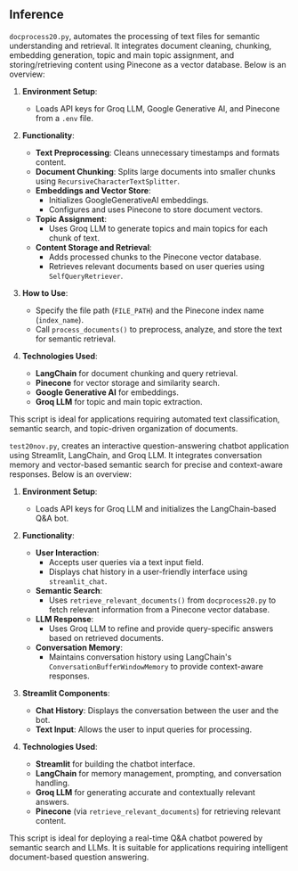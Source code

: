 ## Inference
`docprocess20.py`, automates the processing of text files for semantic understanding and retrieval. It integrates document cleaning, chunking, embedding generation, topic and main topic assignment, and storing/retrieving content using Pinecone as a vector database. Below is an overview:

1. **Environment Setup**:
   - Loads API keys for Groq LLM, Google Generative AI, and Pinecone from a `.env` file.
   
2. **Functionality**:
   - **Text Preprocessing**: Cleans unnecessary timestamps and formats content.
   - **Document Chunking**: Splits large documents into smaller chunks using `RecursiveCharacterTextSplitter`.
   - **Embeddings and Vector Store**:
     - Initializes GoogleGenerativeAI embeddings.
     - Configures and uses Pinecone to store document vectors.
   - **Topic Assignment**:
     - Uses Groq LLM to generate topics and main topics for each chunk of text.
   - **Content Storage and Retrieval**:
     - Adds processed chunks to the Pinecone vector database.
     - Retrieves relevant documents based on user queries using `SelfQueryRetriever`.

3. **How to Use**:
   - Specify the file path (`FILE_PATH`) and the Pinecone index name (`index_name`).
   - Call `process_documents()` to preprocess, analyze, and store the text for semantic retrieval.

4. **Technologies Used**:
   - **LangChain** for document chunking and query retrieval.
   - **Pinecone** for vector storage and similarity search.
   - **Google Generative AI** for embeddings.
   - **Groq LLM** for topic and main topic extraction.

This script is ideal for applications requiring automated text classification, semantic search, and topic-driven organization of documents.


`test20nov.py`, creates an interactive question-answering chatbot application using Streamlit, LangChain, and Groq LLM. It integrates conversation memory and vector-based semantic search for precise and context-aware responses. Below is an overview:

1. **Environment Setup**:
   - Loads API keys for Groq LLM and initializes the LangChain-based Q&A bot.

2. **Functionality**:
   - **User Interaction**: 
     - Accepts user queries via a text input field.
     - Displays chat history in a user-friendly interface using `streamlit_chat`.
   - **Semantic Search**: 
     - Uses `retrieve_relevant_documents()` from `docprocess20.py` to fetch relevant information from a Pinecone vector database.
   - **LLM Response**:
     - Uses Groq LLM to refine and provide query-specific answers based on retrieved documents.
   - **Conversation Memory**:
     - Maintains conversation history using LangChain's `ConversationBufferWindowMemory` to provide context-aware responses.

3. **Streamlit Components**:
   - **Chat History**: Displays the conversation between the user and the bot.
   - **Text Input**: Allows the user to input queries for processing.

4. **Technologies Used**:
   - **Streamlit** for building the chatbot interface.
   - **LangChain** for memory management, prompting, and conversation handling.
   - **Groq LLM** for generating accurate and contextually relevant answers.
   - **Pinecone** (via `retrieve_relevant_documents`) for retrieving relevant content.

This script is ideal for deploying a real-time Q&A chatbot powered by semantic search and LLMs. It is suitable for applications requiring intelligent document-based question answering.
